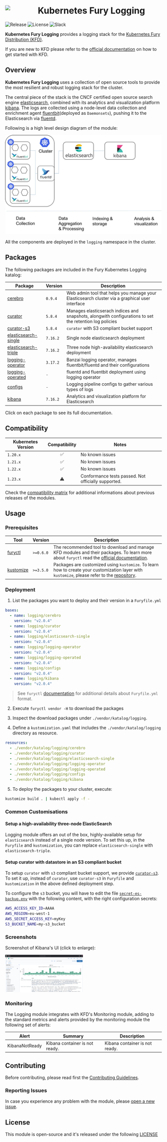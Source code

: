 <!-- markdownlint-disable MD033 -->
<h1>
    <img src="https://github.com/sighupio/fury-distribution/blob/main/docs/assets/fury-epta-white.png?raw=true" align="left" width="90" style="margin-right: 15px"/>
    Kubernetes Fury Logging
</h1>
<!-- markdownlint-enable MD033 -->

![Release](https://img.shields.io/badge/Latest%20Release-v2.0.4-blue)
![License](https://img.shields.io/github/license/sighupio/fury-kubernetes-logging?label=License)
![Slack](https://img.shields.io/badge/slack-@kubernetes/fury-yellow.svg?logo=slack&label=Slack)

<!-- <KFD-DOCS> -->

**Kubernetes Fury Logging** provides a logging stack for the [Kubernetes Fury Distribution (KFD)][kfd-repo].

If you are new to KFD please refer to the [official documentation][kfd-docs] on how to get started with KFD.

## Overview

**Kubernetes Fury Logging** uses a collection of open source tools to provide the most resilient and robust logging stack for the cluster.

The central piece of the stack is the CNCF certified open source search engine [elasticsearch][elastic-search-page], combined with its analytics and visualization platform [kibana][kibana-page]. The logs are collected using a node-level data collection and enrichment agent [fluentbit][fluentbit-page](deployed as `Daemonsets`), pushing it to the Elasticsearch via [fluentd][fluentd-page].

Following is a high level design diagram of the module:

![logging module](docs/images/logging-module.jpg "Kubernetes Fury Logging")

All the components are deployed in the `logging` namespace in the cluster.

## Packages

The following packages are included in the Fury Kubernetes Logging katalog:

| Package                                              | Version  | Description                                                                                             |
| ---------------------------------------------------- | -------- | ------------------------------------------------------------------------------------------------------- |
| [cerebro](katalog/cerebro)                           | `0.9.4`  | Web admin tool that helps you manage your Elasticsearch cluster via a graphical user interface          |
| [curator](katalog/curator)                           | `5.8.4`  | Manages elasticserach indices and snapshots, alongwith configurations to set the retention log policies |
| [curator-s3](katalog/curator-s3)                     | `5.8.4`  | `curator` with S3 compliant bucket support                                                              |
| [elasticsearch-single](katalog/elasticsearch-single) | `7.16.2` | Single node elasticsearch deployment                                                                    |
| [elasticsearch-triple](katalog/elasticsearch-triple) | `7.16.2` | Three node high-availability elasticsearch deployment                                                   |
| [logging-operator](katalog/logging-operator)         | `3.17.2` | Banzai logging operator, manages fluentbit/fluentd and their configurations                             |
| [logging-operated](katalog/logging-operated)         | `-`      | fluentd and fluentbit deployment using logging operator                                                 |
| [configs](katalog/configs)                           | `-`      | Logging pipeline configs to gather various types of logs                                                |
| [kibana](katalog/kibana)                             | `7.16.2` | Analytics and visualization platform for Elasticsearch                                                  |

Click on each package to see its full documentation.

## Compatibility

| Kubernetes Version |   Compatibility    | Notes                                               |
| ------------------ | :----------------: | --------------------------------------------------- |
| `1.20.x`           | :white_check_mark: | No known issues                                     |
| `1.21.x`           | :white_check_mark: | No known issues                                     |
| `1.22.x`           | :white_check_mark: | No known issues                                     |
| `1.23.x`           |     :warning:      | Conformance tests passed. Not officially supported. |

Check the [compatibility matrix][compatibility-matrix] for additional informations about previous releases of the modules.

## Usage

### Prerequisites

| Tool                        | Version   | Description                                                                                                                                                    |
| --------------------------- | --------- | -------------------------------------------------------------------------------------------------------------------------------------------------------------- |
| [furyctl][furyctl-repo]     | `>=0.6.0` | The recommended tool to download and manage KFD modules and their packages. To learn more about `furyctl` read the [official documentation][furyctl-repo].     |
| [kustomize][kustomize-repo] | `>=3.5.0` | Packages are customized using `kustomize`. To learn how to create your customization layer with `kustomize`, please refer to the [repository][kustomize-repo]. |

### Deployment

1. List the packages you want to deploy and their version in a `Furyfile.yml`

```yaml
bases:
  - name: logging/cerebro
    version: "v2.0.4"
  - name: logging/curator
    version: "v2.0.4"
  - name: logging/elasticsearch-single
    version: "v2.0.4"
  - name: logging/logging-operator
    version: "v2.0.4"
  - name: logging/logging-operated
    version: "v2.0.4"
  - name: logging/configs
    version: "v2.0.4"
  - name: logging/kibana
    version: "v2.0.4"
```

> See `furyctl` [documentation][furyctl-repo] for additional details about `Furyfile.yml` format.

2. Execute `furyctl vendor -H` to download the packages

3. Inspect the download packages under `./vendor/katalog/logging`.

4. Define a `kustomization.yaml` that includes the `./vendor/katalog/logging` directory as resource.

```yaml
resources:
  - ./vendor/katalog/logging/cerebro
  - ./vendor/katalog/logging/curator
  - ./vendor/katalog/logging/elasticsearch-single
  - ./vendor/katalog/logging/logging-operator
  - ./vendor/katalog/logging/logging-operated
  - ./vendor/katalog/logging/configs
  - ./vendor/katalog/logging/kibana
```

5. To deploy the packages to your cluster, execute:

```bash
kustomize build . | kubectl apply -f -
```

### Common Customisations

#### Setup a high-availability three-node ElasticSearch

Logging module offers an out of the box, highly-available setup for `elasticsearch` instead of a single node version. To set this up, in the `Furyfile` and `kustomization`, you can replace `elasticsearch-single` with `elasticsearch-triple`.

#### Setup curator with datastore in an S3 compliant bucket

To setup `curator` with `s3` compliant bucket support, we provide [`curator-s3`](katalog/curator-s3). To set it up, instead of `curator`, use `curator-s3` in `Furyfile` and `kustomization` in the above defined deployment step.

To configure the `s3` bucket, you will have to edit the file [`secret-es-backup.env`](katalog/curator-s3/secret-es-backup.env) with the following content, with the right configuration secrets:

```sh
AWS_ACCESS_KEY_ID=AAAA
AWS_REGION=eu-west-1
AWS_SECRET_ACCESS_KEY=myKey
S3_BUCKET_NAME=my-s3_bucket
```

### Screenshots

Screenshot of Kibana's UI (click to enlarge):
<!-- markdownlint-disable MD033 -->
<a href="docs/images/kibana.png"><img src="docs/images/kibana.png" width="250"/></a>
<!-- markdownlint-enable MD033 -->

### Monitoring

The Logging module integrates with KFD's Monitoring module, adding to the standard metrics and alerts provided by the monitoring module the following set of alerts:

| Alert          | Summary                        | Description                    |
| -------------- | ------------------------------ | ------------------------------ |
| KibanaNotReady | Kibana container is not ready. | Kibana container is not ready. |

<!-- Links -->

[elastic-search-page]: https://www.elastic.co/elasticsearch/
[kibana-page]: https://www.elastic.co/kibana/
[fluentbit-page]: https://fluentbit.io/
[fluentd-page]: https://www.fluentd.org/
[kfd-repo]: https://github.com/sighupio/fury-distribution
[furyctl-repo]: https://github.com/sighupio/furyctl
[kustomize-repo]: https://github.com/kubernetes-sigs/kustomize
[kfd-docs]: https://docs.kubernetesfury.com/docs/distribution/
[compatibility-matrix]: https://github.com/sighupio/fury-kubernetes-logging/blob/master/docs/COMPATIBILITY_MATRIX.md

<!-- </KFD-DOCS> -->

<!-- <FOOTER> -->

## Contributing

Before contributing, please read first the [Contributing Guidelines](docs/CONTRIBUTING.md).

### Reporting Issues

In case you experience any problem with the module, please [open a new issue](https://github.com/sighupio/fury-kubernetes-logging/issues/new/choose).

## License

This module is open-source and it's released under the following [LICENSE](LICENSE)

<!-- </FOOTER> -->
